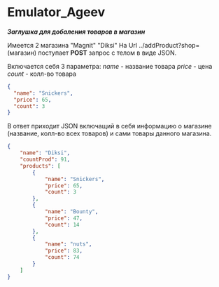 # Emulator_Ageev
___Заглушка для добаления товаров в магазин___

Имеется 2 магазина "Magnit" "Diksi"
На Url ../addProduct?shop=(магазин) поступает __POST__ запрос 
с телом в виде JSON.

Включается себя  3 параметра:
_name_ - название товара
_price_ - цена
_count_ - колл-во товара
```JSON
{
  "name": "Snickers",
  "price": 65,
  "count": 3
}
``` 
В ответ приходит JSON включащий в себя информацию о магазине (название, колл-во всех товаров) и сами товары данного магазина.

```JSON
{
    "name": "Diksi",
    "countProd": 91,
    "products": [
        {
            "name": "Snickers",
            "price": 65,
            "count": 3
        },
        {
            "name": "Bounty",
            "price": 47,
            "count": 14
        },
        {
            "name": "nuts",
            "price": 83,
            "count": 74
        }
    ]
}
```
